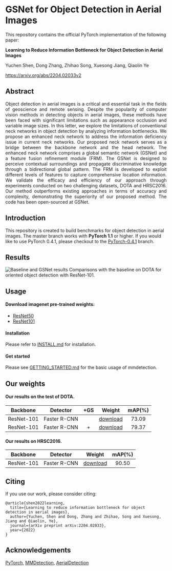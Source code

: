 
# GSNet for Object Detection in Aerial Images

This repository contains the official PyTorch implementation of the following paper:

**Learning to Reduce Information Bottleneck for Object Detection in Aerial Images**

Yuchen Shen, Dong Zhang, Zhihao Song, Xuesong Jiang, Qiaolin Ye

https://arxiv.org/abs/2204.02033v2

## Abstract
<p align="justify">
Object detection in aerial images is a critical and essential task in the fields of geoscience and remote sensing. Despite the popularity of computer vision methods in detecting objects in aerial images, these methods have been faced with significant limitations such as appearance occlusion and variable image sizes. In this letter, we explore the limitations of conventional neck networks in object detection by analyzing information bottlenecks. We propose an enhanced neck network to address the information deficiency issue in current neck networks. Our proposed neck network serves as a bridge between the backbone network and the head network. The enhanced neck network comprises a global semantic network (GSNet) and a feature fusion refinement module (FRM). The GSNet is designed to perceive contextual surroundings and propagate discriminative knowledge through a bidirectional global pattern. The FRM is developed to exploit different levels of features to capture comprehensive location information. We validate the efficacy and efficiency of our approach through experiments conducted on two challenging datasets, DOTA and HRSC2016. Our method outperforms existing approaches in terms of accuracy and complexity, demonstrating the superiority of our proposed method. The code has been open-sourced at GSNet.

## Introduction
This repository is created to build benchmarks for object detection in aerial images. The master branch works with **PyTorch 1.1** or higher. If you would like to use PyTorch 0.4.1, please checkout to the [PyTorch-0.4.1](https://github.com/open-mmlab/mmdetection/tree/pytorch-0.4.1) branch.

## Results
![Baseline and GSNet results](/show/fig3.png)
 Comparisons with the baseline on DOTA for oriented object detection with ResNet-101.

## Usage

#### Download imagenet pre-trained weights:
- [ResNet50](https://drive.google.com/file/d/1mQ9S0FzFpPHnocktH0DGVysufGt4tH0M/view?usp=sharing)
- [ResNet101](https://drive.google.com/file/d/1qlVf58T0fY4dddKst5i7-CL3DXhBi3Mp/view?usp=sharing)

#### Installation
Please refer to [INSTALL.md](INSTALL.md) for installation.

    
#### Get started
Please see [GETTING_STARTED.md](GETTING_STARTED.md) for the basic usage of mmdetection.

## Our weights
#### Our results on the test of DOTA.
|Backbone|Detector|+GS|Weight|mAP(%)|
|:---:|:---:|:---:|:---:|:---:|
|ResNet-101|Faster R-CNN||[download](https://github.com/ssyc123/GSNet/releases/download/v1.0/FastRCNN_DOTA_Baseline.pth)|73.09|
|ResNet-101|Faster R-CNN|+|[download](https://github.com/ssyc123/GSNet/releases/download/v1.0/FastRCNN_DOTA_GSNet.pth)|79.37|

#### Our results on HRSC2016.
|Backbone|Detector|Weight|mAP(%)|
|:---:|:---:|:---:|:---:|
|ResNet-101|Faster R-CNN|[download](https://github.com/ssyc123/GSNet/releases/download/v1.0/FastRcnn_HRSC_GSNet.pth)|90.50|

## Citing
If you use our work, please consider citing:
```
@article{shen2022learning,
  title={Learning to reduce information bottleneck for object detection in aerial images},
  author={Yuchen, Shen and Dong, Zhang and Zhihao, Song and Xuesong, Jiang and Qiaolin, Ye},
  journal={arXiv preprint arXiv:2204.02033},
  year={2022}
}
```

## Acknowledgements
[PyTorch](https://pytorch.org/), [MMDetection](https://github.com/open-mmlab/mmdetection), [AerialDetection](https://github.com/dingjiansw101/AerialDetection)
